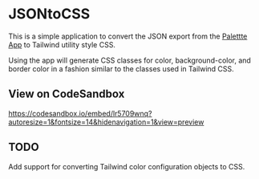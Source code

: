 # JSONtoCSS

This is a simple application to convert the JSON export from the [Palettte App](https://palettte.app) to Tailwind utility style CSS. 

Using the app will generate CSS classes for color, background-color, and border color in a fashion similar to
the classes used in Tailwind CSS.

## View on CodeSandbox
https://codesandbox.io/embed/lr5709wnq?autoresize=1&fontsize=14&hidenavigation=1&view=preview

## TODO
Add support for converting Tailwind color configuration objects to CSS.
